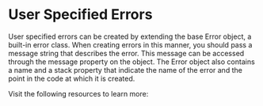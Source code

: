 # User Specified Errors

User specified errors can be created by extending the base Error object, a built-in error class. When creating errors in this manner, you should pass a message string that describes the error. This message can be accessed through the message property on the object. The Error object also contains a name and a stack property that indicate the name of the error and the point in the code at which it is created.

Visit the following resources to learn more: